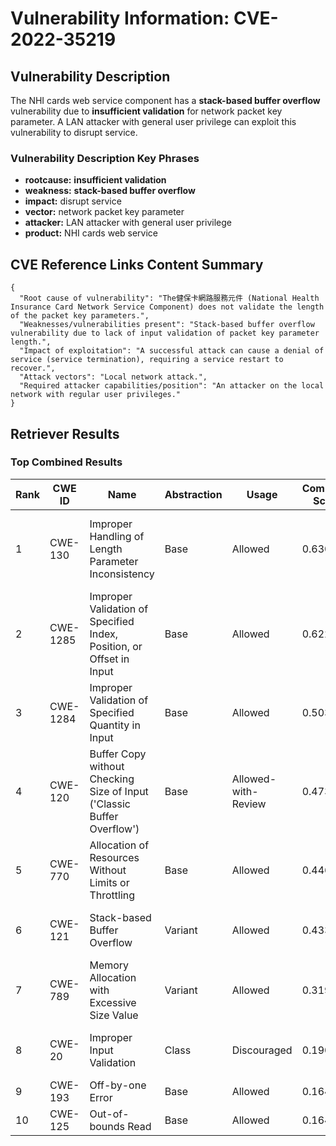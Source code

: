 # Vulnerability Information: CVE-2022-35219

## Vulnerability Description
The NHI cards web service component has a **stack-based buffer overflow** vulnerability due to **insufficient validation** for network packet key parameter. A LAN attacker with general user privilege can exploit this vulnerability to disrupt service.

### Vulnerability Description Key Phrases
- **rootcause:** **insufficient validation**
- **weakness:** **stack-based buffer overflow**
- **impact:** disrupt service
- **vector:** network packet key parameter
- **attacker:** LAN attacker with general user privilege
- **product:** NHI cards web service

## CVE Reference Links Content Summary
```
{
  "Root cause of vulnerability": "The健保卡網路服務元件 (National Health Insurance Card Network Service Component) does not validate the length of the packet key parameters.",
  "Weaknesses/vulnerabilities present": "Stack-based buffer overflow vulnerability due to lack of input validation of packet key parameter length.",
  "Impact of exploitation": "A successful attack can cause a denial of service (service termination), requiring a service restart to recover.",
  "Attack vectors": "Local network attack.",
  "Required attacker capabilities/position": "An attacker on the local network with regular user privileges."
}
```

## Retriever Results

### Top Combined Results

| Rank | CWE ID | Name | Abstraction | Usage | Combined Score | Retrievers | Individual Scores |
|------|--------|------|-------------|-------|---------------|------------|-------------------|
| 1 | CWE-130 | Improper Handling of Length Parameter Inconsistency | Base | Allowed | 0.6309 | dense, sparse, graph | dense: 0.497, sparse: 0.296, graph: 0.594 |
| 2 | CWE-1285 | Improper Validation of Specified Index, Position, or Offset in Input | Base | Allowed | 0.6227 | dense, sparse, graph | dense: 0.502, sparse: 0.269, graph: 0.608 |
| 3 | CWE-1284 | Improper Validation of Specified Quantity in Input | Base | Allowed | 0.5036 | sparse, graph | sparse: 0.329, graph: 0.882 |
| 4 | CWE-120 | Buffer Copy without Checking Size of Input ('Classic Buffer Overflow') | Base | Allowed-with-Review | 0.4736 | sparse, graph | sparse: 0.316, graph: 0.882 |
| 5 | CWE-770 | Allocation of Resources Without Limits or Throttling | Base | Allowed | 0.4464 | sparse, graph | sparse: 0.287, graph: 0.789 |
| 6 | CWE-121 | Stack-based Buffer Overflow | Variant | Allowed | 0.4330 | dense, sparse | dense: 0.551, sparse: 0.338 |
| 7 | CWE-789 | Memory Allocation with Excessive Size Value | Variant | Allowed | 0.3192 | sparse, graph | sparse: 0.149, graph: 0.729 |
| 8 | CWE-20 | Improper Input Validation | Class | Discouraged | 0.1901 | dense, sparse | dense: 0.503, sparse: 0.302 |
| 9 | CWE-193 | Off-by-one Error | Base | Allowed | 0.1648 | sparse | sparse: 0.288 |
| 10 | CWE-125 | Out-of-bounds Read | Base | Allowed | 0.1646 | sparse | sparse: 0.288 |

